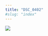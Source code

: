 ```yaml
---
title: "DSC_0402"
#slug: "index"
---
```


[![](/wp-content/2015/05/DSC_0402-300x201.jpg)](/wp-content/2015/05/DSC_0402.jpg)